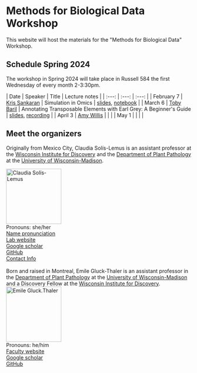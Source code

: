 # Methods for Biological Data Workshop

This website will host the materials for the "Methods for Biological Data" Workshop.


## Schedule Spring 2024

The workshop in Spring 2024 will take place in Russell 584 the first Wednesday of every month 2-3:30pm.

| Date | Speaker | Title | Lecture notes |
| :---:   | :---: | :---:       |
| February 7 | [Kris Sankaran](https://krisrs1128.github.io/LSLab/) | Simulation in Omics | [slides](https://go.wisc.edu/v4hsh9), [notebook](https://colab.research.google.com/drive/1IyMEQJwkslPzL9FYd5atvyGORqW9IrCI?usp=sharing) | 
| March 6 | [Toby Baril](https://tobybaril.github.io) | Annotating Transposable Elements with Earl Grey: A Beginner's Guide | [slides](./sources/uwMadisonWorkshopEarlGrey_participantCopy.pptx), [recording](https://www.youtube.com/watch?v=D4GBld4X4kg) |
| April 3 | [Amy Willis](https://statdivlab.github.io/) |  |  |
| May 1 |  |  |  |


## Meet the organizers

Originally from Mexico City, Claudia Sol&iacute;s-Lemus is an assistant professor at the [Wisconsin Institute for Discovery](https://wid.wisc.edu/) and the [Department of Plant Pathology](https://plantpath.wisc.edu/) at the [University of Wisconsin-Madison](http://www.wisc.edu). 

<div class="container">
    <div class="row">
        <div class="column">
            <a href="pics/claudiaSmall1.png">
            <img src="https://crsl4.github.io/methods-bio-data-workshop//pics/claudiaSmall1.png" width="150"
                  title="Claudia Sol&iacute;s-Lemus"/></a>
        </div>
        <div class="column">
            Pronouns: she/her <br/>
            <a href="https://namedrop.io/claudiasolislemus">Name pronunciation</a><br/>
            <a href="https://solislemuslab.github.io/">Lab website</a><br/>
            <a href="https://scholar.google.com/citations?user=GrUypj8AAAAJ&hl=en&oi=ao">Google scholar</a><br/>
            <a href="https://github.com/crsl4">GitHub</a><br/>
            <a href="https://solislemuslab.github.io//pages/people.html">Contact Info</a><br/>
        </div>
    </div>
</div>
<br>
Born and raised in Montreal, Emile Gluck-Thaler is an assistant professor in the <a href="https://plantpath.wisc.edu/">Department of Plant Pathology</a> at the <a href="http://www.wisc.edu">University of Wisconsin-Madison</a> and a Discovery Fellow at the <a href="https://wid.wisc.edu/">Wisconsin Institute for Discovery</a>. 


<div class="container">
    <div class="row">
        <div class="column">
            <a href="pics/Gluck-Thaler_1_square.jpg">
               <img src="https://crsl4.github.io/methods-bio-data-workshop//pics/Gluck-Thaler_1_square.jpg" width="150"
                  title="Emile Gluck-Thaler" alt="Emile Gluck.Thaler"/></a>
        </div>
        <div class="column">
            Pronouns: he/him <br/>
            <a href="https://plantpath.wisc.edu/faculty/emile-gluck-thaler/">Faculty website</a><br/>
            <a href="https://scholar.google.com/citations?user=0CQpHksAAAAJ&hl=en">Google scholar</a><br/>
            <a href="https://github.com/egluckthaler">GitHub</a><br/>
        </div>
    </div>
</div>
